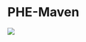 # PHE-Maven
[![](https://www.jitpack.io/v/shine813/PHE-Maven.svg)](https://github.com/shine813/PHE-Maven)
